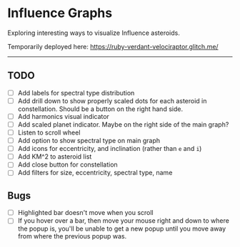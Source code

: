 # Influence Graphs

Exploring interesting ways to visualize Influence asteroids.

Temporarily deployed here: https://ruby-verdant-velociraptor.glitch.me/

---
## TODO

- [ ] Add labels for spectral type distribution
- [ ] Add drill down to show properly scaled dots for each asteroid in constellation. Should be a button on the right hand side.
- [ ] Add harmonics visual indicator
- [ ] Add scaled planet indicator. Maybe on the right side of the main graph?
- [ ] Listen to scroll wheel
- [ ] Add option to show spectral type on main graph
- [ ] Add icons for eccentricity, and inclination (rather than `e` and `i`)
- [ ] Add KM^2 to asteroid list
- [ ] Add close button for constellation
- [ ] Add filters for size, eccentricity, spectral type, name

## Bugs

- [ ] Highlighted bar doesn't move when you scroll
- [ ] If you hover over a bar, then move your mouse right and down to where the popup is, you'll be unable to get a new popup until you move away from where the previous popup was.